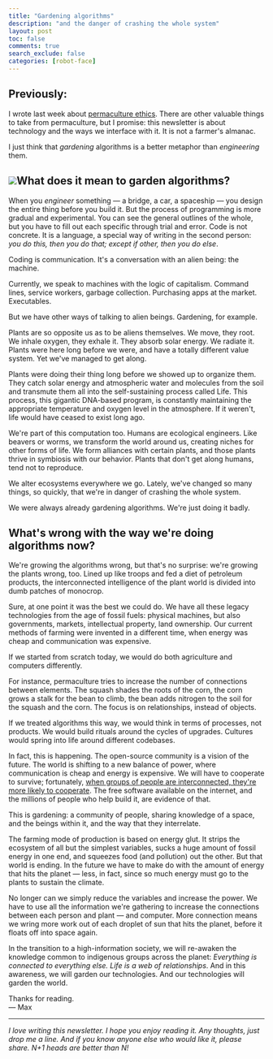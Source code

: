 ```yaml
---
title: "Gardening algorithms"
description: "and the danger of crashing the whole system"
layout: post
toc: false
comments: true
search_exclude: false
categories: [robot-face]
---
```

Previously:
-----------

I wrote last week about [permaculture ethics](https://robotface.substack.com/p/the-law-of-the-instrument). There are other valuable things to take from permaculture, but I promise: this newsletter is about technology and the ways we interface with it. It is not a farmer's almanac. 

I just think that *gardening* algorithms is a better metaphor than *engineering* them.

[![](https://bucketeer-e05bbc84-baa3-437e-9518-adb32be77984.s3.amazonaws.com/public/images/a8d20076-5323-4b2d-a7c7-c90fb9be3e87_728x485.jpeg)](https://cdn.substack.com/image/fetch/f_auto,q_auto:good,fl_progressive:steep/https%3A%2F%2Fbucketeer-e05bbc84-baa3-437e-9518-adb32be77984.s3.amazonaws.com%2Fpublic%2Fimages%2Fa8d20076-5323-4b2d-a7c7-c90fb9be3e87_728x485.jpeg)What does it mean to garden algorithms?
---------------------------------------

When you *engineer* something — a bridge, a car, a spaceship — you design the entire thing before you build it. But the process of programming is more gradual and experimental. You can see the general outlines of the whole, but you have to fill out each specific through trial and error. Code is not concrete. It is a language, a special way of writing in the second person: *you do this, then you do that; except if other, then you do else*. 

Coding is communication. It's a conversation with an alien being: the machine. 

Currently, we speak to machines with the logic of capitalism. Command lines, service workers, garbage collection. Purchasing apps at the market. Executables. 

But we have other ways of talking to alien beings. Gardening, for example.

Plants are so opposite us as to be aliens themselves. We move, they root. We inhale oxygen, they exhale it. They absorb solar energy. We radiate it. Plants were here long before we were, and have a totally different value system. Yet we've managed to get along.

Plants were doing their thing long before we showed up to organize them. They catch solar energy and atmospheric water and molecules from the soil and transmute them all into the self-sustaining process called Life. This process, this gigantic DNA-based program, is constantly maintaining the appropriate temperature and oxygen level in the atmosphere. If it weren't, life would have ceased to exist long ago. 

We're part of this computation too. Humans are ecological engineers. Like beavers or worms, we transform the world around us, creating niches for other forms of life. We form alliances with certain plants, and those plants thrive in symbiosis with our behavior. Plants that don't get along humans, tend not to reproduce.

We alter ecosystems everywhere we go. Lately, we've changed so many things, so quickly, that we're in danger of crashing the whole system.

We were always already gardening algorithms. We're just doing it badly.

What's wrong with the way we're doing algorithms now?
-----------------------------------------------------

We're growing the algorithms wrong, but that's no surprise: we're growing the plants wrong, too. Lined up like troops and fed a diet of petroleum products, the interconnected intelligence of the plant world is divided into dumb patches of monocrop. 

Sure, at one point it was the best we could do. We have all these legacy technologies from the age of fossil fuels: physical machines, but also governments, markets, intellectual property, land ownership. Our current methods of farming were invented in a different time, when energy was cheap and communication was expensive.

If we started from scratch today, we would do both agriculture and computers differently. 

For instance, permaculture tries to increase the number of connections between elements. The squash shades the roots of the corn, the corn grows a stalk for the bean to climb, the bean adds nitrogen to the soil for the squash and the corn. The focus is on relationships, instead of objects. 

If we treated algorithms this way, we would think in terms of processes, not products. We would build rituals around the cycles of upgrades. Cultures would spring into life around different codebases.

In fact, this is happening. The open-source community is a vision of the future. The world is shifting to a new balance of power, where communication is cheap and energy is expensive. We will have to cooperate to survive; fortunately, [when groups of people are interconnected, they're more likely to cooperate](https://arxiv.org/abs/1805.12215). The free software available on the internet, and the millions of people who help build it, are evidence of that.

This is gardening: a community of people, sharing knowledge of a space, and the beings within it, and the way that they interrelate.

The farming mode of production is based on energy glut. It strips the ecosystem of all but the simplest variables, sucks a huge amount of fossil energy in one end, and squeezes food (and pollution) out the other. But that world is ending. In the future we have to make do with the amount of energy that hits the planet — less, in fact, since so much energy must go to the plants to sustain the climate. 

No longer can we simply reduce the variables and increase the power. We have to use all the information we're gathering to increase the connections between each person and plant — and computer. More connection means we wring more work out of each droplet of sun that hits the planet, before it floats off into space again.

In the transition to a high-information society, we will re-awaken the knowledge common to indigenous groups across the planet: *Everything is connected to everything else. Life is a web of relationships*. And in this awareness, we will garden our technologies. And our technologies will garden the world.

Thanks for reading.  
— Max



---

*I love writing this newsletter. I hope you enjoy reading it. Any thoughts, just drop me a line. And if you know anyone else who would like it, please share. N+1 heads are better than N!* 

